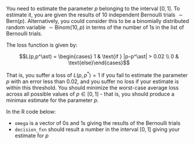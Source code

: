 You need to estimate the parameter $p$ belonging to the interval $[0,1]$. To estimate it, you are given the results of 10 independent Bernoulli trials $\sim \text{Bern}(p)$. Alternatively, you could consider this to be a binomially distributed random variable $\sim\text{Binom}(10, p)$ in terms of the number of 1s in the list of Bernoulli trials.

The loss function is given by:

$$L(p,p^\ast) = \begin{cases} 1 & \text{if } |p-p^\ast| > 0.02 \\ 0 & \text{else}\end{cases}$$

That is, you suffer a loss of $L(p,p^\ast) = 1$ if you fail to estimate the parameter $p$ with an error less than $0.02$, and you suffer no loss if your estimate is within this threshold. You should minimize the worst-case average loss across all possible values of $p\in [0,1]$ - that is, you should produce a minimax estimate for the parameter $p$.

In the R code below:

- `omega` is a vector of 0s and 1s giving the results of the Bernoulli trials
- `decision_fxn` should result a number in the interval $[0,1]$ giving your estimate for $p$
